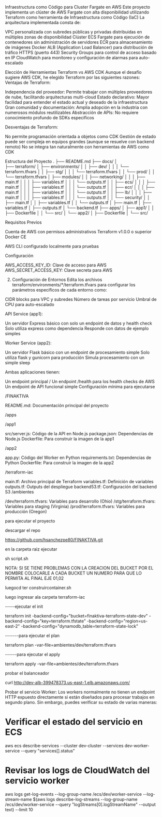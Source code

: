 
Infraestructura como Código para Cluster Fargate en AWS
Este proyecto implementa un clúster de AWS Fargate con alta disponibilidad utilizando Terraform como herramienta de Infraestructura como Código (IaC) 
La arquitectura implementada consta de:

VPC personalizada con subredes públicas y privadas distribuidas en múltiples zonas de disponibilidad
Clúster ECS Fargate para ejecución de contenedores sin administración de servidores
ECR para almacenamiento de imágenes Docker
ALB (Application Load Balancer) para distribución de tráfico HTTPS (puerto 443)
Security Groups para control de acceso basado en IP
CloudWatch para monitoreo y configuración de alarmas para auto-escalado

Elección de Herramientas
Terraform vs AWS CDK
Aunque el desafío sugiere AWS CDK, he elegido Terraform por las siguientes razones:
Ventajas de Terraform:

Independencia del proveedor: Permite trabajar con múltiples proveedores de nube, facilitando arquitecturas multi-cloud
Estado declarativo: Mayor facilidad para entender el estado actual y deseado de la infraestructura
Gran comunidad y documentación: Amplia adopción en la industria con numerosos módulos reutilizables
Abstracción de APIs: No requiere conocimiento profundo de SDKs específicos

Desventajas de Terraform:

No permite programación orientada a objetos como CDK
Gestión de estado puede ser compleja en equipos grandes (aunque se resuelve con backend remoto)
No se integra tan naturalmente con herramientas de AWS como CDK

Estructura del Proyecto
.
├── README.md
├── docs/
│   
├── terraform/
│   ├── environments/
│   │   ├── dev/
│   │   │   └── terraform.tfvars
│   │   ├── stg/
│   │   │   └── terraform.tfvars
│   │   └── prod/
│   │       └── terraform.tfvars
│   ├── modules/
│   │   ├── networking/
│   │   │   ├── main.tf
│   │   │   ├── variables.tf
│   │   │   └── outputs.tf
│   │   ├── ecs/
│   │   │   ├── main.tf
│   │   │   ├── variables.tf
│   │   │   └── outputs.tf
│   │   ├── ecr/
│   │   │   ├── main.tf
│   │   │   ├── variables.tf
│   │   │   └── outputs.tf
│   │   ├── lb/
│   │   │   ├── main.tf
│   │   │   ├── variables.tf
│   │   │   └── outputs.tf
│   │   └── security/
│   │       ├── main.tf
│   │       ├── variables.tf
│   │       └── outputs.tf
│   ├── main.tf
│   ├── variables.tf
│   ├── outputs.tf
│   └── backend.tf
├── apps/
│   ├── app1/
│   │   ├── Dockerfile
│   │   └── src/
│   └── app2/
│       ├── Dockerfile
│       └── src/


Requisitos Previos

Cuenta de AWS con permisos administrativos
Terraform v1.0.0 o superior
Docker CE

AWS CLI configurado localmente para pruebas

Configuración

AWS_ACCESS_KEY_ID: Clave de acceso para AWS
AWS_SECRET_ACCESS_KEY: Clave secreta para AWS


2. Configuración de Entornos
Edita los archivos terraform/environments/*/terraform.tfvars para configurar los parámetros específicos de cada entorno como:

CIDR blocks para VPC y subredes
Número de tareas por servicio
Umbral de CPU para auto-escalado



API Service (app1):

Un servidor Express básico con solo un endpoint de datos y health check
Solo utiliza express como dependencia
Responde con datos de ejemplo simples


Worker Service (app2):

Un servidor Flask básico con un endpoint de procesamiento simple
Solo utiliza flask y gunicorn para producción
Simula procesamiento con un simple sleep



Ambas aplicaciones tienen:

Un endpoint principal /
Un endpoint /health para los health checks de AWS
Un endpoint de API funcional simple
Configuración mínima para ejecutarse

/FINAKTIVA

README.md: Documentación principal del proyecto

/apps

/app1

src/server.js: Código de la API en Node.js
package.json: Dependencias de Node.js
Dockerfile: Para construir la imagen de la app1


/app2

app.py: Código del Worker en Python
requirements.txt: Dependencias de Python
Dockerfile: Para construir la imagen de la app2



/terraform-iac

main.tf: Archivo principal de Terraform
variables.tf: Definición de variables
outputs.tf: Outputs del despliegue
backend53.tf: Configuración del backend S3
/ambientes

/dev/terraform.tfvars: Variables para desarrollo (Ohio)
/stg/terraform.tfvars: Variables para staging (Virginia)
/prod/terraform.tfvars: Variables para producción (Oregon)



para ejecutar el proyecto

descargar el repo

https://github.com/hsanchezpe80/FINAKTIVA.git

en la carpeta raiz ejecutar

sh script.sh

NOTA: SI SE TIENE PROBLEMAS CON LA CREACION DEL BUCKET POR EL NOMBRE COLOCARLE A CADA BUCKET UN NUMERO PARA QUE LO PERMITA AL FINAL EJE 01,02

luegocd ter 
construircontainer.sh

luego ingresar ala carpeta terraform-iac

-----ejecutar el init

terraform init -backend-config="bucket=finaktiva-terraform-state-dev" -backend-config="key=terraform.tfstate" -backend-config="region=us-east-2" -backend-config="dynamodb_table=terraform-state-lock"

-------para ejecutar el plan

terraform plan -var-file=ambientes/dev/terraform.tfvars    

------para ejecutar el apply

  terraform apply -var-file=ambientes/dev/terraform.tfvars    



probar el balanceador

curl http://dev-alb-399478373.us-east-1.elb.amazonaws.com/


Probar el servicio Worker:
Los workers normalmente no tienen un endpoint HTTP expuesto directamente si están diseñados para procesar trabajos en segundo plano. Sin embargo, puedes verificar su estado de varias maneras:


# Verificar el estado del servicio en ECS
aws ecs describe-services --cluster dev-cluster --services dev-worker-service --query "services[].status"

# Revisar los logs de CloudWatch del servicio worker
aws logs get-log-events --log-group-name /ecs/dev/worker-service --log-stream-name $(aws logs describe-log-streams --log-group-name /ecs/dev/worker-service --query "logStreams[0].logStreamName" --output text) --limit 10